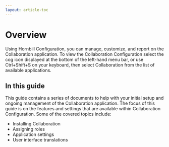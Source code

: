 ```yaml
---
layout: article-toc
---
```

# Overview
Using Hornbill Configuration, you can manage, customize, and report on the Collaboration application. To view the Collaboration Configuration select the cog icon displayed at the bottom of the left-hand menu bar, or use Ctrl+Shift+S on your keyboard, then select Collaboration from the list of available applications.

## In this guide
This guide contains a series of documents to help with your initial setup and ongoing management of the Collaboration application. The focus of this guide is on the features and settings that are available within Collaboration Configuration. Some of the covered topics include:

* Installing Collaboration
* Assigning roles
* Application settings
* User interface translations